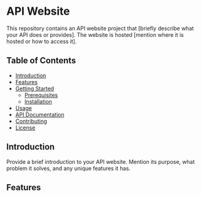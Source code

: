 # API Website

This repository contains an API website project that [briefly describe what your API does or provides]. The website is hosted [mention where it is hosted or how to access it].

## Table of Contents

- [Introduction](#introduction)
- [Features](#features)
- [Getting Started](#getting-started)
  - [Prerequisites](#prerequisites)
  - [Installation](#installation)
- [Usage](#usage)
- [API Documentation](#api-documentation)
- [Contributing](#contributing)
- [License](#license)
## Introduction

Provide a brief introduction to your API website. Mention its purpose, what problem it solves, and any unique features it has.

## Features
